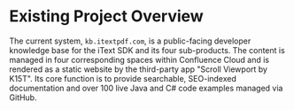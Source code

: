 # Existing Project Overview

The current system, `kb.itextpdf.com`, is a public-facing developer knowledge base for the iText SDK and its four sub-products. The content is managed in four corresponding spaces within Confluence Cloud and is rendered as a static website by the third-party app "Scroll Viewport by K15T". Its core function is to provide searchable, SEO-indexed documentation and over 100 live Java and C# code examples managed via GitHub.